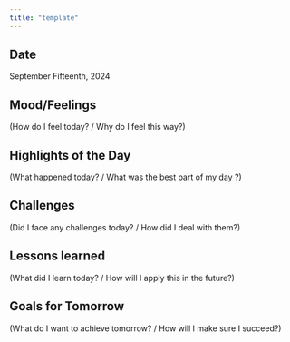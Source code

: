 ```yaml
---
title: "template"
---
```


## Date
September Fifteenth, 2024

## Mood/Feelings
(How do I feel today? / Why do I feel this way?)

## Highlights of the Day
(What happened today? / What was the best part of my day ?)

## Challenges
(Did I face any challenges today? / How did I deal with them?)

## Lessons learned
(What did I learn today? / How will I apply this in the future?)

## Goals for Tomorrow
(What do I want to achieve tomorrow? / How will I make sure I succeed?)
